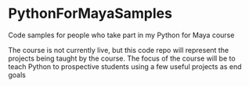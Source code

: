 # PythonForMayaSamples
Code samples for people who take part in my Python for Maya course

The course is not currently live, but this code repo will represent the projects being taught by the course.
The focus of the course will be to teach Python to prospective students using a few useful projects as end goals

